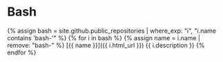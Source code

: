 # Bash

{% assign bash = site.github.public_repositories | where_exp: "i", "i.name contains 'bash-'" %}
{% for i in bash %}
  {% assign name = i.name | remove: "bash-" %}
  [{{ name }}]({{ i.html_url }})
  {{ i.description }}
{% endfor %}
